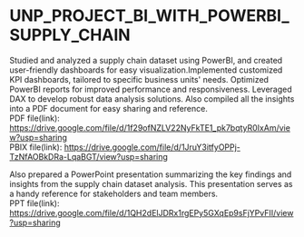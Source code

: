 # UNP_PROJECT_BI_WITH_POWERBI_SUPPLY_CHAIN

Studied and analyzed a supply chain dataset using PowerBI, and created user-friendly dashboards for easy visualization.Implemented customized KPI dashboards, tailored to specific business units' needs. Optimized PowerBI reports for improved performance and responsiveness. Leveraged DAX to develop robust data analysis solutions. Also compiled all the insights into a PDF document for easy sharing and reference.            
PDF file(link):                                                                                      https://drive.google.com/file/d/1f29ofNZLV22NyFkTE1_pk7bqtyR0IxAm/view?usp=sharing                        
PBIX file(link):                                                                                     https://drive.google.com/file/d/1JruY3itfyOPPj-TzNfAOBkDRa-LqaBGT/view?usp=sharing

Also prepared a PowerPoint presentation summarizing the key findings and insights from the supply chain dataset analysis. This presentation serves as a handy reference for stakeholders and team members.                
PPT file(link): https://drive.google.com/file/d/1QH2dElJDRx1rgEPy5GXqEp9sFjYPvFII/view?usp=sharing
